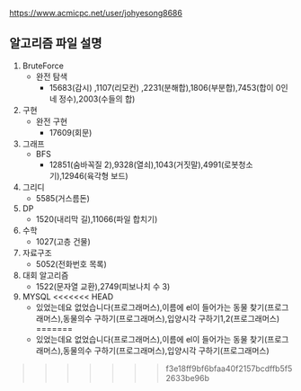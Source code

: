 https://www.acmicpc.net/user/johyesong8686

## 알고리즘 파일 설명

1. BruteForce
   - 완전 탐색 
      - 15683(감시) ,1107(리모컨) ,2231(분해합),1806(부분합),7453(합이 0인 네 정수),2003(수들의 합)
2. 구현
   - 완전 구현
      - 17609(회문)
3. 그래프
   - BFS
      - 12851(숨바꼭질 2),9328(열쇠),1043(거짓말),4991(로봇청소기),12946(육각형 보드)
4. 그리디
      - 5585(거스름돈)
5. DP
      - 1520(내리막 길),11066(파일 합치기)
6. 수학
      - 1027(고층 건물)
7. 자료구조
      - 5052(전화번호 목록)
8. 대회 알고리즘
      - 1522(문자열 교환),2749(피보나치 수 3)
9. MYSQL
<<<<<<< HEAD
      - 있었는데요 없었습니다(프로그래머스),이름에 el이 들어가는 동물 찾기(프로그래머스),동물의수 구하기(프로그래머스),입양시각 구하기1,2(프로그래머스)
=======
      - 있었는데요 없었습니다(프로그래머스),이름에 el이 들어가는 동물 찾기(프로그래머스),동물의수 구하기(프로그래머스),입양시각 구하기(프로그래머스)
>>>>>>> f3e18ff9bf6bfaa40f2157bcdffb5f52633be96b


       





